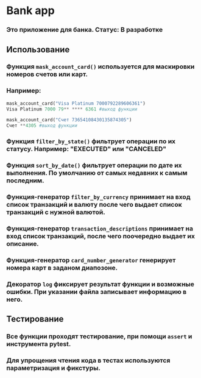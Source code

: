 # Bank app
### Это приложение для банка. Статус: В разработке
## Использование
### Функция `mask_account_card()` используется для маскировки номеров счетов или карт.
### Например:
```python
mask_account_card("Visa Platinum 7000792289606361")
Visa Platinum 7000 79** **** 6361 #выход функции
```
```python
mask_account_card("Счет 73654108430135874305")
Счет **4305 #выход функции
```
### Функция `filter_by_state()` фильтрует операции по их статусу. Например: "EXECUTED" или "CANCELED"
### Функция `sort_by_date()` фильтрует операции по дате их выполнения. По умолчанию от самых недавних к самым последним.
### Функция-генератор `filter_by_currency` принимает на вход список транзакций и валюту после чего выдает список транзакций с нужной валютой.
### Функция-генератор `transaction_descriptions` принимает на вход список транзакций, после чего поочередно выдает их описание.
### Функция-генератор `card_number_generator` генерирует номера карт в заданом диапозоне.
### Декоратор `log` фиксирует результат функции и возможные ошибки. При указании файла записывает информацию в него.
## Тестирование
### Все функции проходят тестирование, при помощи `assert` и инструмента pytest.
### Для упрощения чтения кода в тестах используются параметризация и фикстуры.